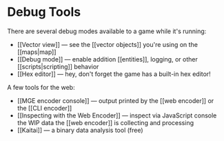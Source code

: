 # Debug Tools

There are several debug modes available to a game while it's running:

- [[Vector view]] — see the [[vector objects]] you're using on the [[maps|map]]
- [[Debug mode]] — enable addition [[entities]], logging, or other [[scripts|scripting]] behavior
- [[Hex editor]] — hey, don't forget the game has a built-in hex editor!

A few tools for the web:

- [[MGE encoder console]] — output printed by the [[web encoder]] or the [[CLI encoder]]
- [[Inspecting with the Web Encoder]] — inspect via JavaScript console the WIP data the [[web encoder]] is collecting and processing
- [[Kaitai]] — a binary data analysis tool (free)

